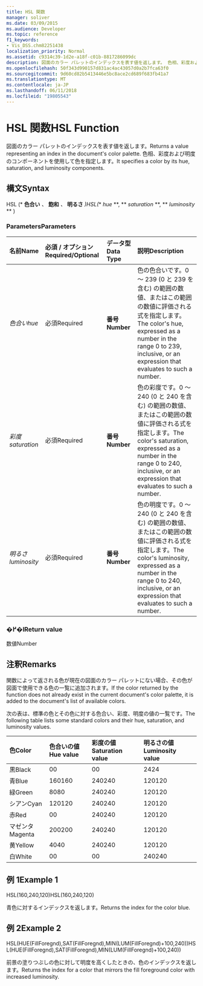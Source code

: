 ```yaml
---
title: HSL 関数
manager: soliver
ms.date: 03/09/2015
ms.audience: Developer
ms.topic: reference
f1_keywords:
- Vis_DSS.chm82251438
localization_priority: Normal
ms.assetid: c9314c39-1d2e-a18f-c01b-8817286099dc
description: 図面のカラー パレットのインデックスを表す値を返します。 色相、彩度および明度のコンポーネントを使用して色を指定します。
ms.openlocfilehash: 50f343d990157d831ac4ac43057d0a2b7fca63f0
ms.sourcegitcommit: 9d60cd82b5413446e5bc8ace2cd689f683fb41a7
ms.translationtype: MT
ms.contentlocale: ja-JP
ms.lasthandoff: 06/11/2018
ms.locfileid: "19805543"
---
```

# <a name="hsl-function"></a><span data-ttu-id="47ab8-104">HSL 関数</span><span class="sxs-lookup"><span data-stu-id="47ab8-104">HSL Function</span></span>

<span data-ttu-id="47ab8-105">図面のカラー パレットのインデックスを表す値を返します。</span><span class="sxs-lookup"><span data-stu-id="47ab8-105">Returns a value representing an index in the document's color palette.</span></span> <span data-ttu-id="47ab8-106">色相、彩度および明度のコンポーネントを使用して色を指定します。</span><span class="sxs-lookup"><span data-stu-id="47ab8-106">It specifies a color by its hue, saturation, and luminosity components.</span></span>
  
## <a name="syntax"></a><span data-ttu-id="47ab8-107">構文</span><span class="sxs-lookup"><span data-stu-id="47ab8-107">Syntax</span></span>

<span data-ttu-id="47ab8-108">HSL (* **色合い** *、* **飽和** *、* **明るさ** *)</span><span class="sxs-lookup"><span data-stu-id="47ab8-108">HSL(** *hue* **, ** *saturation* **, ** *luminosity* ** )</span></span> 
  
### <a name="parameters"></a><span data-ttu-id="47ab8-109">Parameters</span><span class="sxs-lookup"><span data-stu-id="47ab8-109">Parameters</span></span>

|<span data-ttu-id="47ab8-110">**名前**</span><span class="sxs-lookup"><span data-stu-id="47ab8-110">**Name**</span></span>|<span data-ttu-id="47ab8-111">**必須 / オプション**</span><span class="sxs-lookup"><span data-stu-id="47ab8-111">**Required/Optional**</span></span>|<span data-ttu-id="47ab8-112">**データ型**</span><span class="sxs-lookup"><span data-stu-id="47ab8-112">**Data Type**</span></span>|<span data-ttu-id="47ab8-113">**説明**</span><span class="sxs-lookup"><span data-stu-id="47ab8-113">**Description**</span></span>|
|:-----|:-----|:-----|:-----|
| <span data-ttu-id="47ab8-114">_色合い_</span><span class="sxs-lookup"><span data-stu-id="47ab8-114">_hue_</span></span> <br/> |<span data-ttu-id="47ab8-115">必須</span><span class="sxs-lookup"><span data-stu-id="47ab8-115">Required</span></span>  <br/> |<span data-ttu-id="47ab8-116">**番号**</span><span class="sxs-lookup"><span data-stu-id="47ab8-116">**Number**</span></span> <br/> |<span data-ttu-id="47ab8-117">色の色合いです。0 ～ 239 (0 と 239 を含む) の範囲の数値、またはこの範囲の数値に評価される式を指定します。</span><span class="sxs-lookup"><span data-stu-id="47ab8-117">The color's hue, expressed as a number in the range 0 to 239, inclusive, or an expression that evaluates to such a number.</span></span>  <br/> |
| <span data-ttu-id="47ab8-118">_彩度_</span><span class="sxs-lookup"><span data-stu-id="47ab8-118">_saturation_</span></span> <br/> |<span data-ttu-id="47ab8-119">必須</span><span class="sxs-lookup"><span data-stu-id="47ab8-119">Required</span></span>  <br/> |<span data-ttu-id="47ab8-120">**番号**</span><span class="sxs-lookup"><span data-stu-id="47ab8-120">**Number**</span></span> <br/> |<span data-ttu-id="47ab8-121">色の彩度です。0 ～ 240 (0 と 240 を含む) の範囲の数値、またはこの範囲の数値に評価される式を指定します。</span><span class="sxs-lookup"><span data-stu-id="47ab8-121">The color's saturation, expressed as a number in the range 0 to 240, inclusive, or an expression that evaluates to such a number.</span></span>  <br/> |
| <span data-ttu-id="47ab8-122">_明るさ_</span><span class="sxs-lookup"><span data-stu-id="47ab8-122">_luminosity_</span></span> <br/> |<span data-ttu-id="47ab8-123">必須</span><span class="sxs-lookup"><span data-stu-id="47ab8-123">Required</span></span>  <br/> |<span data-ttu-id="47ab8-124">**番号**</span><span class="sxs-lookup"><span data-stu-id="47ab8-124">**Number**</span></span> <br/> | <span data-ttu-id="47ab8-125">色の明度です。0 ～ 240 (0 と 240 を含む) の範囲の数値、またはこの範囲の数値に評価される式を指定します。</span><span class="sxs-lookup"><span data-stu-id="47ab8-125">The color's luminosity, expressed as a number in the range 0 to 240, inclusive, or an expression that evaluates to such a number.</span></span>  <br/> |
   
### <a name="return-value"></a><span data-ttu-id="47ab8-126">�߂�l</span><span class="sxs-lookup"><span data-stu-id="47ab8-126">Return value</span></span>

<span data-ttu-id="47ab8-127">数値</span><span class="sxs-lookup"><span data-stu-id="47ab8-127">Number</span></span>
  
## <a name="remarks"></a><span data-ttu-id="47ab8-128">注釈</span><span class="sxs-lookup"><span data-stu-id="47ab8-128">Remarks</span></span>

<span data-ttu-id="47ab8-129">関数によって返される色が現在の図面のカラー パレットにない場合、その色が図面で使用できる色の一覧に追加されます。</span><span class="sxs-lookup"><span data-stu-id="47ab8-129">If the color returned by the function does not already exist in the current document's color palette, it is added to the document's list of available colors.</span></span> 
  
<span data-ttu-id="47ab8-130">次の表は、標準の色とその色に対する色合い、彩度、明度の値の一覧です。</span><span class="sxs-lookup"><span data-stu-id="47ab8-130">The following table lists some standard colors and their hue, saturation, and luminosity values.</span></span> 
  
|<span data-ttu-id="47ab8-131">**色**</span><span class="sxs-lookup"><span data-stu-id="47ab8-131">**Color**</span></span>|<span data-ttu-id="47ab8-132">**色合いの値**</span><span class="sxs-lookup"><span data-stu-id="47ab8-132">**Hue value**</span></span>|<span data-ttu-id="47ab8-133">**彩度の値**</span><span class="sxs-lookup"><span data-stu-id="47ab8-133">**Saturation value**</span></span>|<span data-ttu-id="47ab8-134">**明るさの値**</span><span class="sxs-lookup"><span data-stu-id="47ab8-134">**Luminosity value**</span></span>|
|:-----|:-----|:-----|:-----|
|<span data-ttu-id="47ab8-135">黒</span><span class="sxs-lookup"><span data-stu-id="47ab8-135">Black</span></span>  <br/> |<span data-ttu-id="47ab8-136">0</span><span class="sxs-lookup"><span data-stu-id="47ab8-136">0</span></span>  <br/> |<span data-ttu-id="47ab8-137">0</span><span class="sxs-lookup"><span data-stu-id="47ab8-137">0</span></span>  <br/> |<span data-ttu-id="47ab8-138">24</span><span class="sxs-lookup"><span data-stu-id="47ab8-138">24</span></span>  <br/> |
|<span data-ttu-id="47ab8-139">青</span><span class="sxs-lookup"><span data-stu-id="47ab8-139">Blue</span></span>  <br/> |<span data-ttu-id="47ab8-140">160</span><span class="sxs-lookup"><span data-stu-id="47ab8-140">160</span></span>  <br/> |<span data-ttu-id="47ab8-141">240</span><span class="sxs-lookup"><span data-stu-id="47ab8-141">240</span></span>  <br/> |<span data-ttu-id="47ab8-142">120</span><span class="sxs-lookup"><span data-stu-id="47ab8-142">120</span></span>  <br/> |
|<span data-ttu-id="47ab8-143">緑</span><span class="sxs-lookup"><span data-stu-id="47ab8-143">Green</span></span>  <br/> |<span data-ttu-id="47ab8-144">80</span><span class="sxs-lookup"><span data-stu-id="47ab8-144">80</span></span>  <br/> |<span data-ttu-id="47ab8-145">240</span><span class="sxs-lookup"><span data-stu-id="47ab8-145">240</span></span>  <br/> |<span data-ttu-id="47ab8-146">120</span><span class="sxs-lookup"><span data-stu-id="47ab8-146">120</span></span>  <br/> |
|<span data-ttu-id="47ab8-147">シアン</span><span class="sxs-lookup"><span data-stu-id="47ab8-147">Cyan</span></span>  <br/> |<span data-ttu-id="47ab8-148">120</span><span class="sxs-lookup"><span data-stu-id="47ab8-148">120</span></span>  <br/> |<span data-ttu-id="47ab8-149">240</span><span class="sxs-lookup"><span data-stu-id="47ab8-149">240</span></span>  <br/> |<span data-ttu-id="47ab8-150">120</span><span class="sxs-lookup"><span data-stu-id="47ab8-150">120</span></span>  <br/> |
|<span data-ttu-id="47ab8-151">赤</span><span class="sxs-lookup"><span data-stu-id="47ab8-151">Red</span></span>  <br/> |<span data-ttu-id="47ab8-152">0</span><span class="sxs-lookup"><span data-stu-id="47ab8-152">0</span></span>  <br/> |<span data-ttu-id="47ab8-153">240</span><span class="sxs-lookup"><span data-stu-id="47ab8-153">240</span></span>  <br/> |<span data-ttu-id="47ab8-154">120</span><span class="sxs-lookup"><span data-stu-id="47ab8-154">120</span></span>  <br/> |
|<span data-ttu-id="47ab8-155">マゼンタ</span><span class="sxs-lookup"><span data-stu-id="47ab8-155">Magenta</span></span>  <br/> |<span data-ttu-id="47ab8-156">200</span><span class="sxs-lookup"><span data-stu-id="47ab8-156">200</span></span>  <br/> |<span data-ttu-id="47ab8-157">240</span><span class="sxs-lookup"><span data-stu-id="47ab8-157">240</span></span>  <br/> |<span data-ttu-id="47ab8-158">120</span><span class="sxs-lookup"><span data-stu-id="47ab8-158">120</span></span>  <br/> |
|<span data-ttu-id="47ab8-159">黄</span><span class="sxs-lookup"><span data-stu-id="47ab8-159">Yellow</span></span>  <br/> |<span data-ttu-id="47ab8-160">40</span><span class="sxs-lookup"><span data-stu-id="47ab8-160">40</span></span>  <br/> |<span data-ttu-id="47ab8-161">240</span><span class="sxs-lookup"><span data-stu-id="47ab8-161">240</span></span>  <br/> |<span data-ttu-id="47ab8-162">120</span><span class="sxs-lookup"><span data-stu-id="47ab8-162">120</span></span>  <br/> |
|<span data-ttu-id="47ab8-163">白</span><span class="sxs-lookup"><span data-stu-id="47ab8-163">White</span></span>  <br/> |<span data-ttu-id="47ab8-164">0</span><span class="sxs-lookup"><span data-stu-id="47ab8-164">0</span></span>  <br/> |<span data-ttu-id="47ab8-165">0</span><span class="sxs-lookup"><span data-stu-id="47ab8-165">0</span></span>  <br/> |<span data-ttu-id="47ab8-166">240</span><span class="sxs-lookup"><span data-stu-id="47ab8-166">240</span></span>  <br/> |
   
## <a name="example-1"></a><span data-ttu-id="47ab8-167">例 1</span><span class="sxs-lookup"><span data-stu-id="47ab8-167">Example 1</span></span>

<span data-ttu-id="47ab8-168">HSL(160,240,120)</span><span class="sxs-lookup"><span data-stu-id="47ab8-168">HSL(160,240,120)</span></span>
  
<span data-ttu-id="47ab8-169">青色に対するインデックスを返します。</span><span class="sxs-lookup"><span data-stu-id="47ab8-169">Returns the index for the color blue.</span></span>
  
## <a name="example-2"></a><span data-ttu-id="47ab8-170">例 2</span><span class="sxs-lookup"><span data-stu-id="47ab8-170">Example 2</span></span>

<span data-ttu-id="47ab8-171">HSL(HUE(FillForegnd),SAT(FillForegnd),MIN(LUM(FillForegnd)+100,240))</span><span class="sxs-lookup"><span data-stu-id="47ab8-171">HSL(HUE(FillForegnd),SAT(FillForegnd),MIN(LUM(FillForegnd)+100,240))</span></span>
  
<span data-ttu-id="47ab8-172">前景の塗りつぶしの色に対して明度を高くしたときの、色のインデックスを返します。</span><span class="sxs-lookup"><span data-stu-id="47ab8-172">Returns the index for a color that mirrors the fill foreground color with increased luminosity.</span></span>
  

